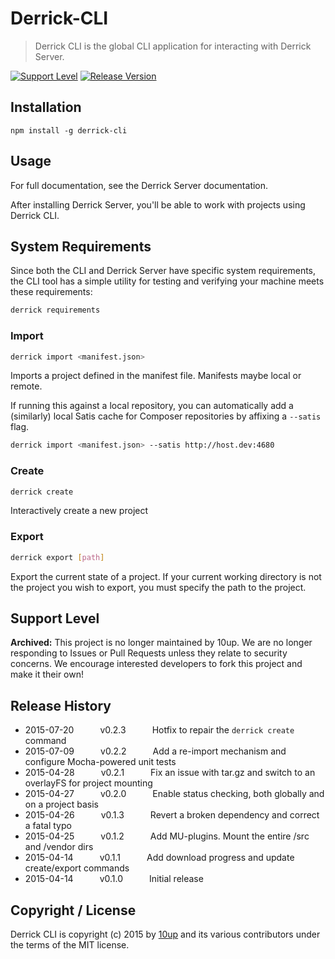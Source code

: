 Derrick-CLI
===========

> Derrick CLI is the global CLI application for interacting with Derrick Server.

[![Support Level](https://img.shields.io/badge/support-archived-red.svg)](#support-level) [![Release Version](https://img.shields.io/github/tag/10up/Derrick-CLI.svg)](https://github.com/10up/Derrick-CLI/releases/latest)

## Installation

```shell
npm install -g derrick-cli
```

## Usage

For full documentation, see the Derrick Server documentation.

After installing Derrick Server, you'll be able to work with projects using Derrick CLI.

## System Requirements

Since both the CLI and Derrick Server have specific system requirements, the CLI tool has a simple utility for testing and verifying your machine meets these requirements:

```bash
derrick requirements
```

### Import

```bash
derrick import <manifest.json>
```

Imports a project defined in the manifest file. Manifests maybe local or remote.

If running this against a local repository, you can automatically add a (similarly) local Satis cache for Composer repositories by affixing a `--satis` flag.

```bash
derrick import <manifest.json> --satis http://host.dev:4680
```

### Create

```bash
derrick create
```

Interactively create a new project

### Export

```bash
derrick export [path]
```

Export the current state of a project. If your current working directory is not the project you wish to export, you must specify the path to the project.

## Support Level

**Archived:** This project is no longer maintained by 10up.  We are no longer responding to Issues or Pull Requests unless they relate to security concerns.  We encourage interested developers to fork this project and make it their own!

## Release History

 * 2015-07-20   v0.2.3   Hotfix to repair the `derrick create` command
 * 2015-07-09   v0.2.2   Add a re-import mechanism and configure Mocha-powered unit tests
 * 2015-04-28   v0.2.1   Fix an issue with tar.gz and switch to an overlayFS for project mounting
 * 2015-04-27   v0.2.0   Enable status checking, both globally and on a project basis
 * 2015-04-26   v0.1.3   Revert a broken dependency and correct a fatal typo
 * 2015-04-25   v0.1.2   Add MU-plugins. Mount the entire /src and /vendor dirs
 * 2015-04-14   v0.1.1   Add download progress and update create/export commands
 * 2015-04-14   v0.1.0   Initial release

## Copyright / License

Derrick CLI is copyright (c) 2015 by [10up](http://10up.com) and its various contributors under the terms of the MIT license.
